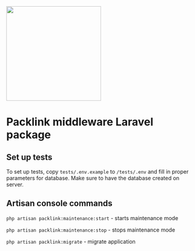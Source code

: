 <img src="https://the-eawards.com/madrid17/wp-content/uploads/2017/10/PRO_1200-820x212.png" width="250">

# Packlink middleware Laravel package

## Set up tests

To set up tests, copy `tests/.env.example` to `/tests/.env` and
fill in proper parameters for database. Make sure to have the database
created on server.

## Artisan console commands

`php artisan packlink:maintenance:start` - starts maintenance mode

`php artisan packlink:maintenance:stop` - stops maintenance mode

`php artisan packlink:migrate` - migrate application
